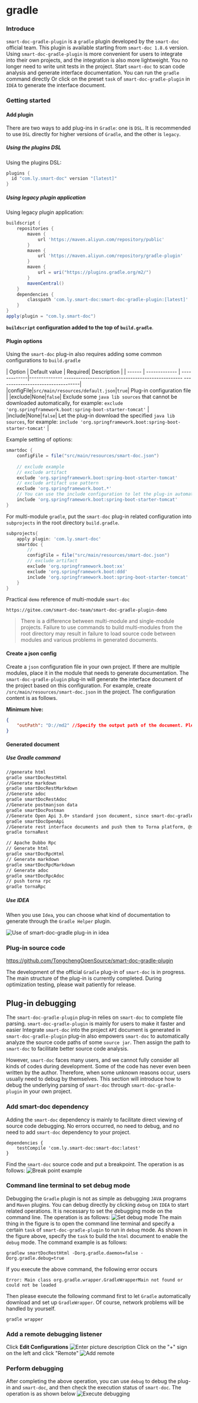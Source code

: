 # gradle

### Introduce
`smart-doc-gradle-plugin` is a `gradle` plugin developed by the `smart-doc` official team. This plugin is available starting from `smart-doc 1.8.6` version.
Using `smart-doc-gradle-plugin` is more convenient for users to integrate into their own projects, and the integration is also more lightweight. You no longer need to write unit tests in the project.
Start `smart-doc` to scan code analysis and generate interface documentation. You can run the `gradle` command directly
Or click on the preset `task` of `smart-doc-gradle-plugin` in `IDEA` to generate the interface document.


### Getting started
#### Add plugin
There are two ways to add plug-ins in `Gradle`: one is `DSL`. It is recommended to use `DSL` directly for higher versions of `Gradle`, and the other is `legacy`.
##### Using the plugins DSL
Using the plugins DSL:
```gradle
plugins {
  id "com.ly.smart-doc" version "[latest]"
}
```
##### Using legacy plugin application
Using legacy plugin application:
```gradle
buildscript {
    repositories {
        maven { 
            url 'https://maven.aliyun.com/repository/public' 
        }
        maven {
            url 'https://maven.aliyun.com/repository/gradle-plugin'
        }
        maven { 
            url = uri("https://plugins.gradle.org/m2/") 
        }
        mavenCentral()
    }
    dependencies {
        classpath 'com.ly.smart-doc:smart-doc-gradle-plugin:[latest]'
    }
}
apply(plugin = "com.ly.smart-doc")
```

**`buildscript` configuration added to the top of `build.gradle`**.
#### Plugin options
Using the `smart-doc` plug-in also requires adding some common configurations to `build.gradle`

| Option | Default value | Required| Description |
| ------ | ------------- | -------------|-------------- -------------------------------------------------- ----------------------------------|
|configFile|`src/main/resources/default.json`|`true`| Plug-in configuration file |
|exclude|None|`false`| Exclude some `java lib sources` that cannot be downloaded automatically, for example: `exclude 'org.springframework.boot:spring-boot-starter-tomcat'` |
|include|None|`false`| Let the plug-in download the specified `java lib sources`, for example: `include 'org.springframework.boot:spring-boot-starter-tomcat'` |

Example setting of options:
```gradle
smartdoc {
    configFile = file("src/main/resources/smart-doc.json")
    
    // exclude example
    // exclude artifact
    exclude 'org.springframework.boot:spring-boot-starter-tomcat'
    // exclude artifact use pattern
    exclude 'org.springframework.boot.*'
    // You can use the include configuration to let the plug-in automatically load the source of the specified dependency.
    include 'org.springframework.boot:spring-boot-starter-tomcat'
}
```
For multi-module `gradle`, put the `smart-doc` plug-in related configuration into `subprojects` in the root directory `build.gradle`.

```gradle
subprojects{
    apply plugin: 'com.ly.smart-doc'
    smartdoc {
        //
        configFile = file("src/main/resources/smart-doc.json")
        // exclude artifact
        exclude 'org.springframework.boot:xx'
        exclude 'org.springframework.boot:ddd'
        include 'org.springframework.boot:spring-boot-starter-tomcat'
    }
}
```
Practical `demo` reference of multi-module `smart-doc`
```
https://gitee.com/smart-doc-team/smart-doc-gradle-plugin-demo
```
> There is a difference between multi-module and single-module projects. Failure to use commands to build multi-modules from the root directory may result in failure to load source code between modules and various problems in generated documents.
#### Create a json config
Create a `json` configuration file in your own project. If there are multiple modules, place it in the module that needs to generate documentation. The `smart-doc-gradle-plugin` plug-in will generate the interface document of the project based on this configuration.
For example, create `/src/main/resources/smart-doc.json` in the project. The configuration content is as follows.

**Minimum hive:**
```json
{
    "outPath": "D://md2" //Specify the output path of the document. Please write ./ when using a relative path. Do not write / eg:./src/main/resources/static/doc
}
```

#### Generated document
##### Use Gradle command
```bash
//generate html
gradle smartDocRestHtml
//Generate markdown
gradle smartDocRestMarkdown
//Generate adoc
gradle smartDocRestAdoc
//Generate postmanjson data
gradle smartDocPostman
//Generate Open Api 3.0+ standard json document, since smart-doc-gradle-plugin 1.1.4
gradle smartDocOpenApi
//Generate rest interface documents and push them to Torna platform, @since 2.0.9
gradle tornaRest

// Apache Dubbo Rpc
// Generate html
gradle smartDocRpcHtml
// Generate markdown
gradle smartDocRpcMarkdown
// Generate adoc
gradle smartDocRpcAdoc
// push torna rpc
gradle tornaRpc
```
##### Use IDEA
When you use `Idea`, you can choose what kind of documentation to generate through the `Gradle Helper` plugin.

![Use of smart-doc-gradle plug-in in idea](https://github.com/smart-doc-group/smart-doc-group.github.io/raw/master/docs/_images/idea-gradle-plugin.png "usage.png")

### Plug-in source code
https://github.com/TongchengOpenSource/smart-doc-gradle-plugin

The development of the official `Gradle` plug-in of `smart-doc` is in progress. The main structure of the plug-in is currently completed. During optimization testing, please wait patiently for release.

## Plug-in debugging
The `smart-doc-gradle-plugin` plug-in relies on `smart-doc` to complete file parsing. `smart-doc-gradle-plugin` is mainly for users to make it faster and easier
Integrate `smart-doc` into the project
`API` document is generated in `smart-doc-gradle-plugin` plug-in also empowers `smart-doc` to automatically analyze the source code paths of some `source jar`.
Then assign the path to `smart-doc` to facilitate better source code analysis.

However, `smart-doc` faces many users, and we cannot fully consider all kinds of codes during development. Some of the code has never even been written by the author.
Therefore, when some unknown reasons occur, users usually need to debug by themselves. This section will introduce how to debug the underlying parsing of `smart-doc` through `smart-doc-gradle-plugin` in your own project.
### Add smart-doc dependency
Adding the `smart-doc` dependency is mainly to facilitate direct viewing of source code debugging. No errors occurred, no need to debug, and no need to add `smart-doc` dependency to your project.
```
dependencies {
    testCompile 'com.ly.smart-doc:smart-doc:latest'
}
```
Find the `smart-doc` source code and put a breakpoint. The operation is as follows:
![Break point example](https://github.com/smart-doc-group/smart-doc-group.github.io/raw/master/docs/_images/002115_04d0246d_144669.png "debug1.png")
### Command line terminal to set debug mode
Debugging the `Gradle` plugin is not as simple as debugging `JAVA` programs and `Maven` plugins. You can debug directly by clicking `debug` on `IDEA` to start related operations.
It is necessary to set the debugging mode on the command line. The operation is as follows:
![Set debug mode](https://github.com/smart-doc-group/smart-doc-group.github.io/raw/master/docs/_images/003046_3cb24659_144669.png "debug2.png")
The main thing in the figure is to open the command line terminal and specify a certain `task` of `smart-doc-gradle-plugin` to run in `debug` mode.
As shown in the figure above, specify the `task` to build the `html` document to enable the `debug` mode. The command example is as follows:

```
gradlew smartDocRestHtml -Dorg.gradle.daemon=false -Dorg.gradle.debug=true
```
If you execute the above command, the following error occurs

```
Error: Main class org.gradle.wrapper.GradleWrapperMain not found or could not be loaded
```
Then please execute the following command first to let `Gradle` automatically download and set up `GradleWrapper`. Of course, network problems will be handled by yourself.
```
gradle wrapper
```
### Add a remote debugging listener
Click **Edit Configurations**
![Enter picture description](https://github.com/smart-doc-group/smart-doc-group.github.io/raw/master/docs/_images/004033_cd63df34_144669.png "remote1.png")
Click on the "+" sign on the left and click "Remote"
![Add remote](https://github.com/smart-doc-group/smart-doc-group.github.io/raw/master/docs/_images/004113_df83ee8d_144669.png "remote2.png")
### Perform debugging
After completing the above operation, you can use `debug` to debug the plug-in and `smart-doc`, and then check the execution status of `smart-doc`. The operation is as shown below
![Execute debugging](https://github.com/smart-doc-group/smart-doc-group.github.io/raw/master/docs/_images/004808_63ad37db_144669.png "debug3.png")